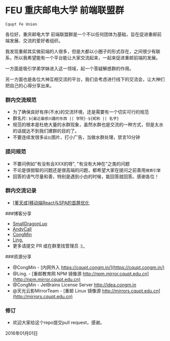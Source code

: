 # FEU 重庆邮电大学 前端联盟群

`Cqupt Fe Union` 

各位好，重庆邮电大学 前端联盟群是一个不以任何团体为基础，旨在促进重邮前端发展、交流的爱好者组织。

我发现重邮其实做前端的人很多，但是大都以小圈子的形式存在，之间很少有联系，所以我希望能有一个平台能让大家交流起来，一起来促进重邮前端的发展。

一方面是吸引学弟学妹进入这一领域，起一个答疑解惑群的作用。

另一方面也是各位大神互相交流的平台，我们会考虑进行线下的交流会，让大神们把自己的心得分享出来。



### 群内交流规范

- 为了确保良好有序(不水)的交流环境，还是需要有一个切实可行的规范
- 群名片: `${最近最感兴趣的东西 || 学院}-${昵称 || 名字}`
- 规范的根本是杜绝大量的水群现象，虽然水群也是交流的一种方式，但是太水的话就达不到我们建群的目的了。
- 不要连续发很多`逗比`图片、打小广告，当做水群处理，禁言10分钟




### 提问规范

- 不要问例如"有没有会XXX的呀", "有没有大神在"之类的问题
- 不论是很弱智的问题还是很高端的问题，都希望大家在提问之前善用`搜索引擎`
- 回答的语气尽量和善，特别是遇到小白的时候，能回答就回答。感谢各位！




### 群内交流记录

- [\[董天成\]移动端React与SPA的首屏优化](https://github.com/wssgcg1213/feu/issues/2)




###博客分享

- [SmallDragonLuo](http://blog.smalldragonluo.com/)
- [AndyCall]()
- [CongMin](https://i.congm.in/)
- [Ling.](https://zeroling.com/)
- 更多请提交 PR 或在群里找管理员 :)_




###资源分享

- @CongMin - [内网外入 https://cqupt.congm.in/](https://cqupt.congm.in/)
- @Ling. - [重邮教育网 NPM 镜像源 http://npm.mirror.cqupt.edu.cn](http://npm.mirror.cqupt.edu.cn)
- @CongMin - JetBrains License Server http://idea.congm.in
- @天光云影MirrorTeam - [重邮 Linux 镜像源 http://mirrors.cqupt.edu.cn](http://mirrors.cqupt.edu.cn)





### 修订

- 欢迎大家给这个repo提交pull request，感谢。


2016年01月01日
